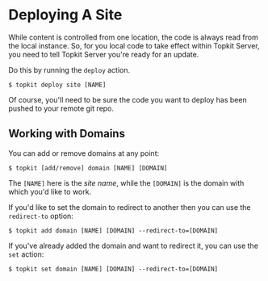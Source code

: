 Deploying A Site
==========

While content is controlled from one location, the code is always read from the
local instance. So, for you local code to take effect within Topkit Server, you
need to tell Topkit Server you're ready for an update.

Do this by running the `deploy` action.

```text
$ topkit deploy site [NAME]
```

Of course, you'll need to be sure the code you want to deploy has been pushed
to your remote git repo.

Working with Domains
----------

You can add or remove domains at any point:

```text
$ topkit [add/remove] domain [NAME] [DOMAIN]
```

The `[NAME]` here is the _site name_, while the `[DOMAIN]` is the domain with
which you'd like to work.

If you'd like to set the domain to redirect to another then you can use the `redirect-to` option:

```text
$ topkit add domain [NAME] [DOMAIN] --redirect-to=[DOMAIN]
```

If you've already added the domain and want to redirect it, you can use the
`set` action:

```text
$ topkit set domain [NAME] [DOMAIN] --redirect-to=[DOMAIN]
```
